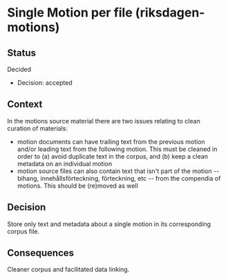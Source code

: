 # Single Motion per file (riksdagen-motions)


## Status

Decided

- Decision: accepted

## Context
In the motions source material there are two issues relating to clean curation of materials:

- motion documents can have trailing text from the previous motion and/or leading text from the following motion. This must be cleaned in order to (a) avoid duplicate text in the corpus, and (b) keep a clean metadata on an individual motion
- motion source files can also contain text that isn't part of the motion -- bihang, innehållsförteckning, förteckning, etc -- from the compendia of motions. This should be (re)moved as well


## Decision
Store only text and metadata about a single motion in its corresponding corpus file.

## Consequences
Cleaner corpus and facilitated data linking.
